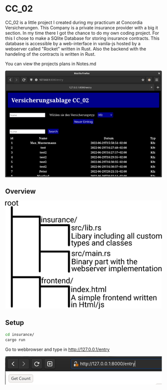 # CC_02

CC_02 is a little project I created during my practicum at Concordia Versicherungen. This Company is a private insurance provider with a big it section. In my time there I got the chance to do my own coding project. For this I chose to make a SQlite Database for storing insurance contracts. This database is accessible by a web-interface in vanila-js hosted by a webserver called "Rocket" written in Rust. Also the backend with the handeling of the contracts is written in Rust.

You can view the projects plans in Notes.md

![overview](pics/overview.png)

## Overview

![project-tree](pics/project-tree.png)

## Setup

```sh
cd insurance/
cargo run
```

Go to webbrowser and type in http://127.0.0.1/entry

![type in url](pics/url.png)

